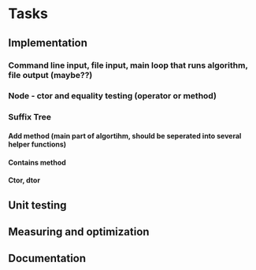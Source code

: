 # Tasks

## Implementation

### Command line input, file input, main loop that runs algorithm, file output (maybe??)

### Node - ctor and equality testing (operator or method)

### Suffix Tree
#### Add method (main part of algortihm, should be seperated into several helper functions)
#### Contains method
#### Ctor, dtor

## Unit testing

## Measuring and optimization

## Documentation
